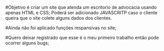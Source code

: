 #Objetivo é criar um site que atenda um escritorio de advocacia usando apenas HTML e CSS; Poderá ser adicionado JAVASCRITP caso o cliente queira que o site colete alguns dados dos clientes.

#Ainda não foi aplicado funções respansivas no site;

#Quero deixar registrado que esse é o meu primeiro trabalho então pode ocorrer alguns bugs;
